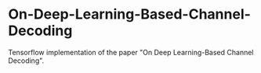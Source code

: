 # On-Deep-Learning-Based-Channel-Decoding
Tensorflow implementation of the paper "On Deep Learning-Based Channel Decoding".
